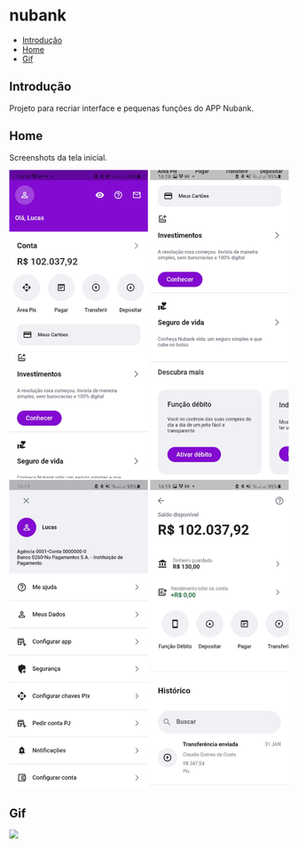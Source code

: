 # nubank

* [Introdução](#Introdução)
* [Home](#Home)
* [Gif](#Gif)

## Introdução

Projeto para recriar interface e pequenas funções do APP Nubank.

## Home

Screenshots da tela inicial.

<p float="left">
  <img src="/screenshots/home1.jpg" width="250" />
  <img src="/screenshots/home2.jpg" width="250" />
    <img src="/screenshots/profile.jpg" width="250" />
    <img src="/screenshots/value.jpg" width="250" />

## Gif
<p float="left">
    <img src="/screenshots/gif.gif" width="250" />